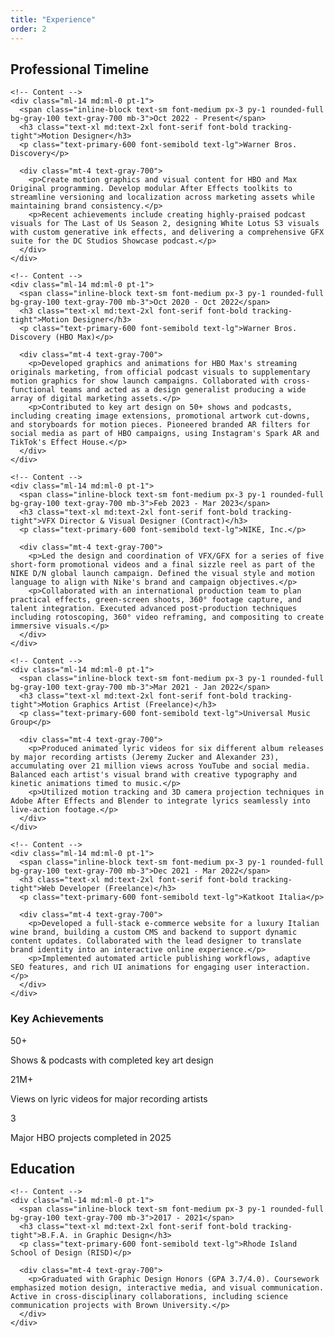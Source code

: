 ```yaml
---
title: "Experience"
order: 2
---
```


<h2>Professional Timeline</h2>

<div class="relative pb-20 js-fade">
  <!-- Timeline stem -->
  <div class="absolute top-0 bottom-0 w-[2px] bg-gray-200 left-6 md:left-1/2 md:-ml-px"></div>
  
  <!-- Content container -->
  <div class="relative md:ml-0 md:mr-1/2 md:pl-12 md:pr-4 text-left">
    <!-- Dot -->
    <div class="absolute w-5 h-5 rounded-full bg-primary-500 border-3 border-white shadow-md left-4 top-6 md:left-1/2 md:-ml-2.5"></div>
    
    <!-- Content -->
    <div class="ml-14 md:ml-0 pt-1">
      <span class="inline-block text-sm font-medium px-3 py-1 rounded-full bg-gray-100 text-gray-700 mb-3">Oct 2022 - Present</span>
      <h3 class="text-xl md:text-2xl font-serif font-bold tracking-tight">Motion Designer</h3>
      <p class="text-primary-600 font-semibold text-lg">Warner Bros. Discovery</p>
      
      <div class="mt-4 text-gray-700">
        <p>Create motion graphics and visual content for HBO and Max Original programming. Develop modular After Effects toolkits to streamline versioning and localization across marketing assets while maintaining brand consistency.</p>
        <p>Recent achievements include creating highly-praised podcast visuals for The Last of Us Season 2, designing White Lotus S3 visuals with custom generative ink effects, and delivering a comprehensive GFX suite for the DC Studios Showcase podcast.</p>
      </div>
    </div>
  </div>
</div>

<div class="relative pb-20 js-fade">
  <!-- Timeline stem -->
  <div class="absolute top-0 bottom-0 w-[2px] bg-gray-200 left-6 md:left-1/2 md:-ml-px"></div>
  
  <!-- Content container -->
  <div class="relative md:ml-1/2 md:mr-0 md:pl-12 md:pr-4 md:text-right">
    <!-- Dot -->
    <div class="absolute w-5 h-5 rounded-full bg-primary-500 border-3 border-white shadow-md left-4 top-6 md:left-1/2 md:-ml-2.5"></div>
    
    <!-- Content -->
    <div class="ml-14 md:ml-0 pt-1">
      <span class="inline-block text-sm font-medium px-3 py-1 rounded-full bg-gray-100 text-gray-700 mb-3">Oct 2020 - Oct 2022</span>
      <h3 class="text-xl md:text-2xl font-serif font-bold tracking-tight">Motion Designer</h3>
      <p class="text-primary-600 font-semibold text-lg">Warner Bros. Discovery (HBO Max)</p>
      
      <div class="mt-4 text-gray-700">
        <p>Developed graphics and animations for HBO Max's streaming originals marketing, from official podcast visuals to supplementary motion graphics for show launch campaigns. Collaborated with cross-functional teams and acted as a design generalist producing a wide array of digital marketing assets.</p>
        <p>Contributed to key art design on 50+ shows and podcasts, including creating image extensions, promotional artwork cut-downs, and storyboards for motion pieces. Pioneered branded AR filters for social media as part of HBO campaigns, using Instagram's Spark AR and TikTok's Effect House.</p>
      </div>
    </div>
  </div>
</div>

<div class="relative pb-20 js-fade">
  <!-- Timeline stem -->
  <div class="absolute top-0 bottom-0 w-[2px] bg-gray-200 left-6 md:left-1/2 md:-ml-px"></div>
  
  <!-- Content container -->
  <div class="relative md:ml-0 md:mr-1/2 md:pl-12 md:pr-4 text-left">
    <!-- Dot -->
    <div class="absolute w-5 h-5 rounded-full bg-primary-500 border-3 border-white shadow-md left-4 top-6 md:left-1/2 md:-ml-2.5"></div>
    
    <!-- Content -->
    <div class="ml-14 md:ml-0 pt-1">
      <span class="inline-block text-sm font-medium px-3 py-1 rounded-full bg-gray-100 text-gray-700 mb-3">Feb 2023 - Mar 2023</span>
      <h3 class="text-xl md:text-2xl font-serif font-bold tracking-tight">VFX Director & Visual Designer (Contract)</h3>
      <p class="text-primary-600 font-semibold text-lg">NIKE, Inc.</p>
      
      <div class="mt-4 text-gray-700">
        <p>Led the design and coordination of VFX/GFX for a series of five short-form promotional videos and a final sizzle reel as part of the NIKE D/N global launch campaign. Defined the visual style and motion language to align with Nike's brand and campaign objectives.</p>
        <p>Collaborated with an international production team to plan practical effects, green-screen shoots, 360° footage capture, and talent integration. Executed advanced post-production techniques including rotoscoping, 360° video reframing, and compositing to create immersive visuals.</p>
      </div>
    </div>
  </div>
</div>

<div class="relative pb-20 js-fade">
  <!-- Timeline stem -->
  <div class="absolute top-0 bottom-0 w-[2px] bg-gray-200 left-6 md:left-1/2 md:-ml-px"></div>
  
  <!-- Content container -->
  <div class="relative md:ml-1/2 md:mr-0 md:pl-12 md:pr-4 md:text-right">
    <!-- Dot -->
    <div class="absolute w-5 h-5 rounded-full bg-primary-500 border-3 border-white shadow-md left-4 top-6 md:left-1/2 md:-ml-2.5"></div>
    
    <!-- Content -->
    <div class="ml-14 md:ml-0 pt-1">
      <span class="inline-block text-sm font-medium px-3 py-1 rounded-full bg-gray-100 text-gray-700 mb-3">Mar 2021 - Jan 2022</span>
      <h3 class="text-xl md:text-2xl font-serif font-bold tracking-tight">Motion Graphics Artist (Freelance)</h3>
      <p class="text-primary-600 font-semibold text-lg">Universal Music Group</p>
      
      <div class="mt-4 text-gray-700">
        <p>Produced animated lyric videos for six different album releases by major recording artists (Jeremy Zucker and Alexander 23), accumulating over 21 million views across YouTube and social media. Balanced each artist's visual brand with creative typography and kinetic animations timed to music.</p>
        <p>Utilized motion tracking and 3D camera projection techniques in Adobe After Effects and Blender to integrate lyrics seamlessly into live-action footage.</p>
      </div>
    </div>
  </div>
</div>

<div class="relative pb-20 js-fade">
  <!-- Timeline stem -->
  <div class="absolute top-0 bottom-0 w-[2px] bg-gray-200 left-6 md:left-1/2 md:-ml-px"></div>
  
  <!-- Content container -->
  <div class="relative md:ml-0 md:mr-1/2 md:pl-12 md:pr-4 text-left">
    <!-- Dot -->
    <div class="absolute w-5 h-5 rounded-full bg-primary-500 border-3 border-white shadow-md left-4 top-6 md:left-1/2 md:-ml-2.5"></div>
    
    <!-- Content -->
    <div class="ml-14 md:ml-0 pt-1">
      <span class="inline-block text-sm font-medium px-3 py-1 rounded-full bg-gray-100 text-gray-700 mb-3">Dec 2021 - Mar 2022</span>
      <h3 class="text-xl md:text-2xl font-serif font-bold tracking-tight">Web Developer (Freelance)</h3>
      <p class="text-primary-600 font-semibold text-lg">Katkoot Italia</p>
      
      <div class="mt-4 text-gray-700">
        <p>Developed a full-stack e-commerce website for a luxury Italian wine brand, building a custom CMS and backend to support dynamic content updates. Collaborated with the lead designer to translate brand identity into an interactive online experience.</p>
        <p>Implemented automated article publishing workflows, adaptive SEO features, and rich UI animations for engaging user interaction.</p>
      </div>
    </div>
  </div>
</div>

<div class="bg-gray-50 border-t border-b border-gray-100 py-16 my-16">
  <div class="max-w-4xl mx-auto px-6">
    <h3 class="text-2xl md:text-3xl font-serif font-bold text-center mb-8">Key Achievements</h3>
    <div class="grid grid-cols-1 md:grid-cols-3 gap-6 text-center">
      <div>
        <div class="text-3xl md:text-4xl font-bold text-primary-600 mb-2">50+</div>
        <p class="text-gray-700">Shows & podcasts with completed key art design</p>
      </div>
      <div>
        <div class="text-3xl md:text-4xl font-bold text-primary-600 mb-2">21M+</div>
        <p class="text-gray-700">Views on lyric videos for major recording artists</p>
      </div>
      <div>
        <div class="text-3xl md:text-4xl font-bold text-primary-600 mb-2">3</div>
        <p class="text-gray-700">Major HBO projects completed in 2025</p>
      </div>
    </div>
  </div>
</div>

<h2>Education</h2>

<div class="relative pb-12 js-fade">
  <!-- Timeline stem -->
  <div class="absolute top-0 bottom-0 w-[2px] bg-gray-200 left-6 md:left-1/2 md:-ml-px"></div>
  
  <!-- Content container -->
  <div class="relative md:ml-0 md:mr-1/2 md:pl-12 md:pr-4 text-left">
    <!-- Dot -->
    <div class="absolute w-5 h-5 rounded-full bg-primary-500 border-3 border-white shadow-md left-4 top-6 md:left-1/2 md:-ml-2.5"></div>
    
    <!-- Content -->
    <div class="ml-14 md:ml-0 pt-1">
      <span class="inline-block text-sm font-medium px-3 py-1 rounded-full bg-gray-100 text-gray-700 mb-3">2017 - 2021</span>
      <h3 class="text-xl md:text-2xl font-serif font-bold tracking-tight">B.F.A. in Graphic Design</h3>
      <p class="text-primary-600 font-semibold text-lg">Rhode Island School of Design (RISD)</p>
      
      <div class="mt-4 text-gray-700">
        <p>Graduated with Graphic Design Honors (GPA 3.7/4.0). Coursework emphasized motion design, interactive media, and visual communication. Active in cross-disciplinary collaborations, including science communication projects with Brown University.</p>
      </div>
    </div>
  </div>
</div>